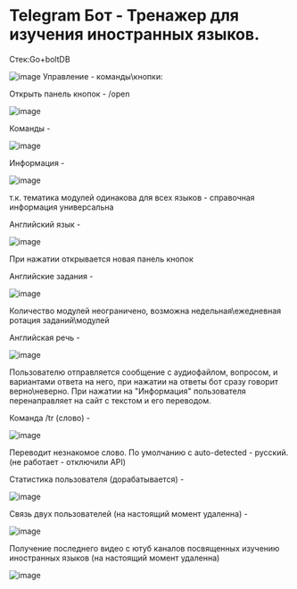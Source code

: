 # Telegram Бот - Тренажер для изучения иностранных языков. 
Стек:Go+boltDB

![image](https://user-images.githubusercontent.com/46971653/173942001-155f8c3b-a5e6-4885-a51c-4a84d6915531.png)
Управление - команды\кнопки:

Открыть панель кнопок - /open

![image](https://user-images.githubusercontent.com/46971653/174159925-f745caa1-6737-466d-badb-da8ded4563b2.png)

Команды -

![image](https://user-images.githubusercontent.com/46971653/174160206-86799c80-36b9-4471-b5b6-4dfccf7ff6c9.png)

Информация -

![image](https://user-images.githubusercontent.com/46971653/174160300-6bdf2a3c-618b-4939-929e-40f86909cf1d.png)

т.к. тематика модулей одинакова для всех языков - справочная информация универсальна 

Английский язык -

![image](https://user-images.githubusercontent.com/46971653/174160500-dddad4ab-545a-4549-999a-2914e2fafd2c.png)

При нажатии открывается новая панель кнопок

Английские задания -

![image](https://user-images.githubusercontent.com/46971653/174160718-7a8d0dd0-9802-4024-8c87-cd190f7464bc.png)

Количество модулей неограничено, возможна недельная\ежедневная ротация заданий\модулей

Английская речь - 

![image](https://user-images.githubusercontent.com/46971653/174161335-7eb6fb57-203f-41ec-97b2-a5ae33659239.png)

Пользователю отправляется сообщение с аудиофайлом, вопросом, и вариантами ответа на него, при нажатии на  ответы бот сразу говорит верно\неверно. При нажатии на "Информация" пользователя перенаправляет на сайт с текстом и его переводом.

Команда /tr (слово) - 

![image](https://user-images.githubusercontent.com/46971653/174162902-0df3fdc9-577a-4b54-9a70-d9ecca0ef670.png)

Переводит незнакомое слово. По умолчанию с auto-detected - русский. (не работает - отключили API)

Статистика пользователя (дорабатывается) -

![image](https://user-images.githubusercontent.com/46971653/174163293-40620607-5048-4a7b-844c-72e35aa48615.png)

Связь двух пользователей (на настоящий момент удаленна) - 

![image](https://user-images.githubusercontent.com/46971653/174163583-6aa9ee3e-c12c-4364-a51e-ca1b6221f31e.png)

Получение последнего видео с ютуб каналов посвященных изучению иностранных языков (на настоящий момент удаленна)

![image](https://user-images.githubusercontent.com/46971653/174164467-e83e9810-ae79-4e54-9c2b-8cf03c46c646.png)



